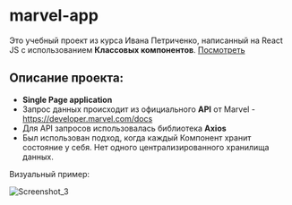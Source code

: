 # marvel-app 
Это учебный проект из курса Ивана Петриченко, написанный на React JS с использованием **Классовых компонентов**.
[Посмотреть](https://horoshere.github.io/marvel-app/)

## Описание проекта:

* **Single Page application**
* Запрос данных происходит из официального **API** от Marvel - https://developer.marvel.com/docs
* Для API запросов использовалась библиотека **Axios**
* Был использован подход, когда каждый Компонент хранит состояние у себя. Нет одного централизированного хранилища данных. 

  
Визуальный пример:  

![Screenshot_3](https://user-images.githubusercontent.com/85732162/231279165-fc672573-36df-4b9f-a013-3c1240514888.png)

